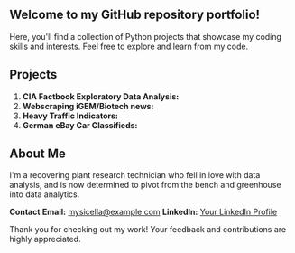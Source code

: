 ## Welcome to my GitHub repository portfolio!
Here, you'll find a collection of Python projects that showcase my coding skills and interests. Feel free to explore and learn from my code. 

## Projects
1. **CIA Factbook Exploratory Data Analysis:** 
2. **Webscraping iGEM/Biotech news:**
3. **Heavy Traffic Indicators:** 
4. **German eBay Car Classifieds:**

## About Me
I'm a recovering plant research technician who fell in love with data analysis, and is now determined to pivot from the bench and greenhouse into data analytics.

**Contact**
**Email:** mysicella@example.com
**LinkedIn:** [Your LinkedIn Profile](https://www.linkedin.com/in/michaella-atienza/)

Thank you for checking out my work! Your feedback and contributions are highly appreciated.





